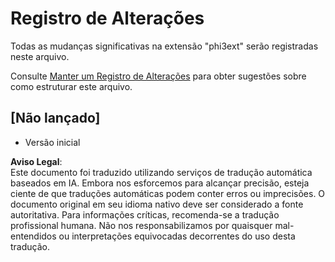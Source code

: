 # Registro de Alterações

Todas as mudanças significativas na extensão "phi3ext" serão registradas neste arquivo.

Consulte [Manter um Registro de Alterações](http://keepachangelog.com/) para obter sugestões sobre como estruturar este arquivo.

## [Não lançado]

- Versão inicial

**Aviso Legal**:  
Este documento foi traduzido utilizando serviços de tradução automática baseados em IA. Embora nos esforcemos para alcançar precisão, esteja ciente de que traduções automáticas podem conter erros ou imprecisões. O documento original em seu idioma nativo deve ser considerado a fonte autoritativa. Para informações críticas, recomenda-se a tradução profissional humana. Não nos responsabilizamos por quaisquer mal-entendidos ou interpretações equivocadas decorrentes do uso desta tradução.